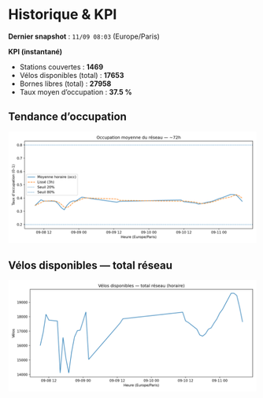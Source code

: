 # Historique & KPI

**Dernier snapshot** : `11/09 08:03` (Europe/Paris)

**KPI (instantané)**

- Stations couvertes : **1469**
- Vélos disponibles (total) : **17653**
- Bornes libres (total) : **27958**
- Taux moyen d’occupation : **37.5 %**

## Tendance d’occupation

![Mean occupancy](assets/figs/occupancy_last72h.png)

## Vélos disponibles — total réseau

![Bikes total](assets/figs/bikes_total_last72h.png)
